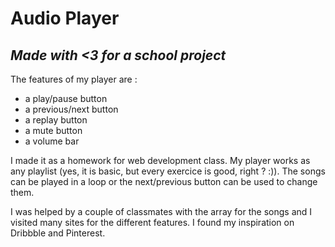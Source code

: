 # Audio Player
*Made with <3 for a school project*
---

The features of my player are :
* a play/pause button
* a previous/next button
* a replay button
* a mute button
* a volume bar

I made it as a homework for web development class. My player works as any playlist (yes, it is basic, but every exercice is good, right ? :)). The songs can be played in a loop or the next/previous button can be used to change them.

I was helped by a couple of classmates with the array for the songs and I visited many sites for the different features. I found my inspiration on Dribbble and Pinterest. 